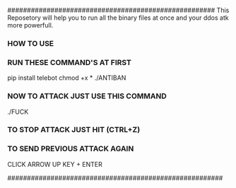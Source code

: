 #####################################################
This Reposetory will help you to run all the binary files at once and your ddos atk more powerfull.

### HOW TO USE ###
### RUN THESE COMMAND'S AT FIRST ###

pip install telebot
chmod +x *
./ANTIBAN

### NOW TO ATTACK JUST USE THIS COMMAND ###

./FUCK <IP> <PORT> <TIME>

### TO STOP ATTACK JUST HIT (CTRL+Z) ###
### TO SEND PREVIOUS ATTACK AGAIN ###

CLICK ARROW UP KEY + ENTER

#######################################################

